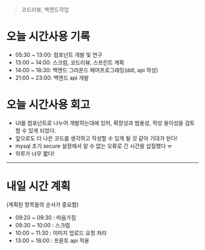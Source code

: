 > 코드리뷰, 백엔드작업

# 오늘 시간사용 기록

- 05:30 ~ 13:00: 컴포넌트 개발 및 연구
- 13:00 ~ 14:00: 스크럼, 코드리뷰, 스프린트 계획
- 14:00 ~ 18:30: 백엔드 그라운드 페어프로그래밍(ddl, api 작성)
- 21:00 ~ 23:00: 백엔드 api 개발

# 오늘 시간사용 회고

- UI를 컴포넌트로 나누어 개발하는대에 있어, 확장성과 범용성, 작성 용이성을 검토할 수 있게 되었다.
- 앞으로도 더 나은 코드를 생각하고 작성할 수 있게 될 것 같아 기대가 된다!
- mysql 초기 secure 설정에서 알 수 없는 오류로 긴 시간을 삽질했다 ㅠ
- 하루가 너무 짧다!

---

# 내일 시간 계획

(계획된 항목들의 순서가 중요함)

- 09:20 ~ 09:30 : 마음가짐
- 09:30 ~ 10:00 : 스크럼
- 10:00 ~ 11:30 : 이미지 업로드 요청 처리
- 13:00 ~ 18:00 : 프론트 api 적용
